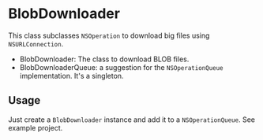 # BlobDownloader

This class subclasses `NSOperation` to download big files using `NSURLConnection`.

- BlobDownloader: The class to download BLOB files.
- BlobDownloaderQueue: a suggestion for the `NSOperationQueue` implementation. It's a singleton.

## Usage

Just create a `BlobDownloader` instance and add it to a `NSOperationQueue`. See example project.